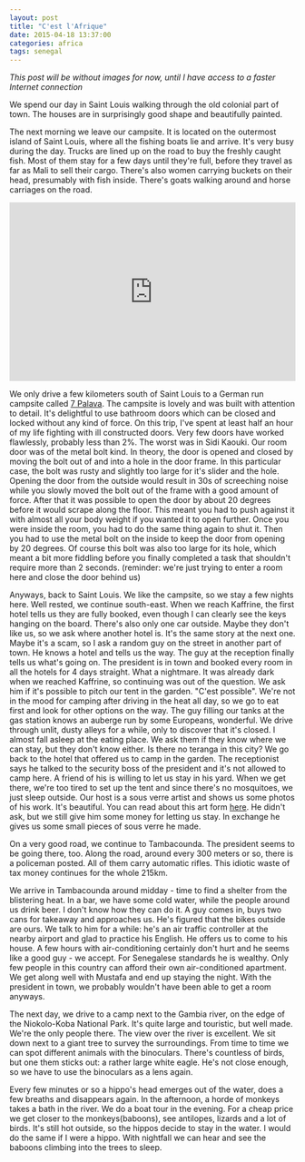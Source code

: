 ```yaml
---
layout: post
title: "C'est l'Afrique"
date: 2015-04-18 13:37:00
categories: africa
tags: senegal
---
```

*This post will be without images for now, until I have access to a faster Internet connection*


We spend our day in Saint Louis walking through the old colonial part of town.
The houses are in surprisingly good shape and beautifully painted.


The next morning we leave our campsite.
It is located on the outermost island of Saint Louis, where all the fishing boats lie and arrive.
It's very busy during the day.
Trucks are lined up on the road to buy the freshly caught fish.
Most of them stay for a few days until they're full, before they travel as far as Mali to sell their cargo.
There's also women carrying buckets on their head, presumably with fish inside.
There's goats walking around and horse carriages on the road.

<iframe width="100%" height="315" src="https://www.youtube.com/embed/MZfdDu_bwLw" frameborder="0" allowfullscreen></iframe>

We only drive a few kilometers south of Saint Louis to a German run campsite called [7 Palava](http://7palava.com).
The campsite is lovely and was built with attention to detail.
It's delightful to use bathroom doors which can be closed and locked without any kind of force.
On this trip, I've spent at least half an hour of my life fighting with ill constructed doors.
Very few doors have worked flawlessly, probably less than 2%.
The worst was in Sidi Kaouki.
Our room door was of the metal bolt kind.
In theory, the door is opened and closed by moving the bolt out of and into a hole in the door frame.
In this particular case, the bolt was rusty and slightly too large for it's slider and the hole.
Opening the door from the outside would result in 30s of screeching noise while you slowly moved the bolt out of the frame with a good amount of force.
After that it was possible to open the door by about 20 degrees before it would scrape along the floor.
This meant you had to push against it with almost all your body weight if you wanted it to open further.
Once you were inside the room, you had to do the same thing again to shut it.
Then you had to use the metal bolt on the inside to keep the door from opening by 20 degrees.
Of course this bolt was also too large for its hole, which meant a bit more fiddling before you finally completed a task that shouldn't require more than 2 seconds.
(reminder: we're just trying to enter a room here and close the door behind us)

Anyways, back to Saint Louis.
We like the campsite, so we stay a few nights here.
Well rested, we continue south-east.
When we reach Kaffrine, the first hotel tells us they are fully booked, even though I can clearly see the keys hanging on the board.
There's also only one car outside.
Maybe they don't like us, so we ask where another hotel is.
It's the same story at the next one.
Maybe it's a scam, so I ask a random guy on the street in another part of town.
He knows a hotel and tells us the way.
The guy at the reception finally tells us what's going on.
The president is in town and booked every room in all the hotels for 4 days straight.
What a nightmare.
It was already dark when we reached Kaffrine, so continuing was out of the question.
We ask him if it's possible to pitch our tent in the garden.
"C'est possible".
We're not in the mood for camping after driving in the heat all day, so we go to eat first and look for other options on the way.
The guy filling our tanks at the gas station knows an auberge run by some Europeans, wonderful.
We drive through unlit, dusty alleys for a while, only to discover that it's closed.
I almost fall asleep at the eating place.
We ask them if they know where we can stay, but they don't know either.
Is there no teranga in this city?
We go back to the hotel that offered us to camp in the garden.
The receptionist says he talked to the security boss of the president and it's not allowed to camp here.
A friend of his is willing to let us stay in his yard.
When we get there, we're too tired to set up the tent and since there's no mosquitoes, we just sleep outside.
Our host is a sous verre artist and shows us some photos of his work.
It's beautiful. You can read about this art form [here](http://www.au-senegal.com/les-peintures-sous-verre-art-populaire-du-senegal,066.html?lang=fr).
He didn't ask, but we still give him some money for letting us stay.
In exchange he gives us some small pieces of sous verre he made.

On a very good road, we continue to Tambacounda.
The president seems to be going there, too.
Along the road, around every 300 meters or so, there is a policeman posted.
All of them carry automatic rifles.
This idiotic waste of tax money continues for the whole 215km.

We arrive in Tambacounda around midday - time to find a shelter from the blistering heat.
In a bar, we have some cold water, while the people around us drink beer.
I don't know how they can do it.
A guy comes in, buys two cans for takeaway and approaches us.
He's figured that the bikes outside are ours.
We talk to him for a while: he's an air traffic controller at the nearby airport and glad to practice his English.
He offers us to come to his house.
A few hours with air-conditioning certainly don't hurt and he seems like a good guy - we accept.
For Senegalese standards he is wealthy.
Only few people in this country can afford their own air-conditioned apartment.
We get along well with Mustafa and end up staying the night.
With the president in town, we probably wouldn't have been able to get a room anyways.

The next day, we drive to a camp next to the Gambia river, on the edge of the Niokolo-Koba National Park.
It's quite large and touristic, but well made.
We're the only people there.
The view over the river is excellent.
We sit down next to a giant tree to survey the surroundings.
From time to time we can spot different animals with the binoculars.
There's countless of birds, but one them sticks out: a rather large white eagle.
He's not close enough, so we have to use the binoculars as a lens again.


Every few minutes or so a hippo's head emerges out of the water, does a few breaths and disappears again.
In the afternoon, a horde of monkeys takes a bath in the river.
We do a boat tour in the evening.
For a cheap price we get closer to the monkeys(baboons), see antilopes, lizards and a lot of birds.
It's still hot outside, so the hippos decide to stay in the water.
I would do the same if I were a hippo.
With nightfall we can hear and see the baboons climbing into the trees to sleep.
